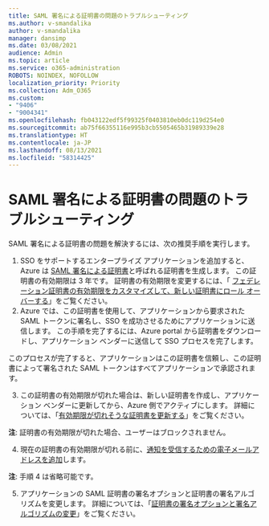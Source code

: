 ```yaml
---
title: SAML 署名による証明書の問題のトラブルシューティング
ms.author: v-smandalika
author: v-smandalika
manager: dansimp
ms.date: 03/08/2021
audience: Admin
ms.topic: article
ms.service: o365-administration
ROBOTS: NOINDEX, NOFOLLOW
localization_priority: Priority
ms.collection: Adm_O365
ms.custom:
- "9406"
- "9004341"
ms.openlocfilehash: fb043122edf5f99325f0403810eb0dc119d254e0
ms.sourcegitcommit: ab75f66355116e995b3cb5505465b31989339e28
ms.translationtype: HT
ms.contentlocale: ja-JP
ms.lasthandoff: 08/13/2021
ms.locfileid: "58314425"
---
```

# <a name="troubleshoot-saml-signing-certificate-issues"></a>SAML 署名による証明書の問題のトラブルシューティング

SAML 署名による証明書の問題を解決するには、次の推奨手順を実行します。

1. SSO をサポートするエンタープライズ アプリケーションを追加すると、Azure は [SAML 署名による証明書](https://docs.microsoft.com/azure/active-directory/manage-apps/manage-certificates-for-federated-single-sign-on#auto-generated-certificate-for-gallery-and-non-gallery-applications)と呼ばれる証明書を生成します。 この証明書の有効期限は 3 年です。 証明書の有効期限を変更するには、「 [フェデレーション証明書の有効期限をカスタマイズして、新しい証明書にロール オーバーする](https://docs.microsoft.com/azure/active-directory/manage-apps/manage-certificates-for-federated-single-sign-on#customize-the-expiration-date-for-your-federation-certificate-and-roll-it-over-to-a-new-certificate)」をご覧ください。
2. Azure では、この証明書を使用して、アプリケーションから要求された SAML トークンに署名し、SSO を成功させるためにアプリケーションに送信します。 この手順を完了するには、Azure portal から証明書をダウンロードし、アプリケーション ベンダーに送信して SSO プロセスを完了します。

このプロセスが完了すると、アプリケーションはこの証明書を信頼し、この証明書によって署名された SAML トークンはすべてアプリケーションで承認されます。

3. この証明書の有効期限が切れた場合は、新しい証明書を作成し、アプリケーション ベンダーに更新してから、Azure 側でアクティブにします。 詳細については、「[有効期限が切れそうな証明書を更新する](https://docs.microsoft.com/azure/active-directory/manage-apps/manage-certificates-for-federated-single-sign-on#renew-a-certificate-that-will-soon-expire)」をご覧ください。

**注**: 証明書の有効期限が切れた場合、ユーザーはブロックされません。

4. 現在の証明書の有効期限が切れる前に、[通知を受信するための電子メールアドレスを追加](https://docs.microsoft.com/azure/active-directory/manage-apps/manage-certificates-for-federated-single-sign-on#add-email-notification-addresses-for-certificate-expiration)します。

**注**: 手順 4 は省略可能です。

5. アプリケーションの SAML 証明書の署名オプションと証明書の署名アルゴリズムを変更します。 詳細については、「[証明書の署名オプションと署名アルゴリズムの変更](https://docs.microsoft.com/azure/active-directory/manage-apps/certificate-signing-options)」をご覧ください。

